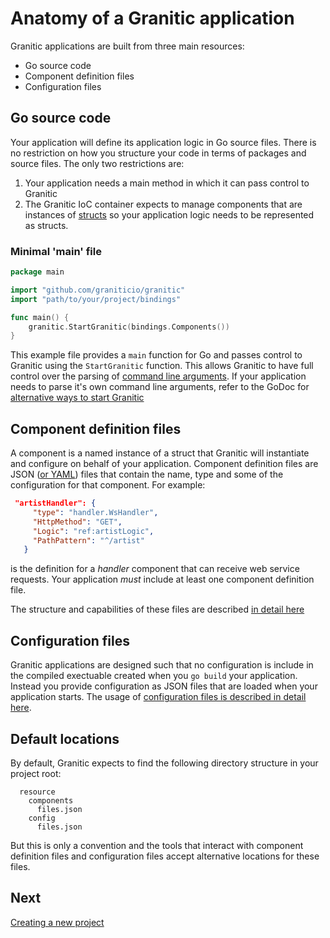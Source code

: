 # Anatomy of a Granitic application

Granitic applications are built from three main resources:

  * Go source code
  * Component definition files
  * Configuration files
  
## Go source code

Your application will define its application logic in Go source files. There is no restriction
on how you structure your code in terms of packages and source files. The only two restrictions are:

 1. Your application needs a main method in which it can pass control to Granitic
 2. The Granitic IoC container expects to manage components that are instances of [structs](https://gobyexample.com/structs) so your application logic needs to be represented as structs.
 
### Minimal 'main' file

```go
package main

import "github.com/graniticio/granitic"
import "path/to/your/project/bindings"  

func main() {
	granitic.StartGranitic(bindings.Components())
}
```

This example file provides a `main` function for Go and passes control to Granitic using the `StartGranitic` function. This allows Granitic to have full control over the parsing of [command line arguments](gpr-build.md). If your application needs to parse it's own command line arguments, refer to the GoDoc for [alternative ways to start Granitic](https://godoc.org/github.com/graniticio/granitic)

## Component definition files
 
 A component is a named instance of a struct that Granitic will instantiate and configure on behalf of
 your application. Component definition files are JSON ([or YAML](https://github.com/graniticio/granitic-yaml)) files
 that contain the name, type and some of the configuration for that component. For example:
 
 ```json
  "artistHandler": {
      "type": "handler.WsHandler",
      "HttpMethod": "GET",
      "Logic": "ref:artistLogic",
      "PathPattern": "^/artist"
    }
```

is the definition for a _handler_ component that can receive web service requests. Your application _must_ include at least one component definition file.

The structure and capabilities of these files are described [in detail here](ioc-definition-files.md)

## Configuration files

Granitic applications are designed such that no configuration is include in the compiled exectuable created when you `go build` your application. Instead you provide configuration as JSON files that are loaded when your application starts. The usage of [configuration files is described in detail here](cfg-index.md).

## Default locations

By default, Granitic expects to find the following directory structure in your project root:

```
  resource
    components
      files.json
    config
      files.json
```

But this is only a convention and the tools that interact with component definition files and configuration files accept alternative locations for these files.

## Next
[Creating a new project](gpr-create.md)


